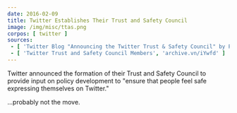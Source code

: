 ```yaml
---
date: 2016-02-09
title: Twitter Establishes Their Trust and Safety Council
image: /img/misc/ttas.png
corpos: [ twitter ]
sources:
 - [ 'Twitter Blog "Announcing the Twitter Trust & Safety Council" by Patricia Cartes (9 Feb 2016)', 'archive.vn/PJ34B' ]
 - [ 'Twitter Trust and Safety Council Members', 'archive.vn/iYwfd' ]
---
```


Twitter announced the formation of their Trust and Safety Council to provide input on policy development to "ensure that people feel safe expressing themselves on Twitter."

...probably not the move.
